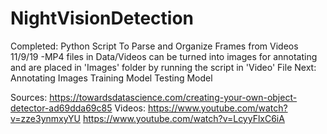 # NightVisionDetection

Completed:
Python Script To Parse and Organize Frames from Videos 11/9/19
-MP4 files in Data/Videos can be turned into images for annotating
  and are placed in 'Images' folder by running the script in 'Video' File
Next:
Annotating Images
Training Model
Testing Model


Sources:
https://towardsdatascience.com/creating-your-own-object-detector-ad69dda69c85
Videos:
https://www.youtube.com/watch?v=zze3ynmxyYU
https://www.youtube.com/watch?v=LcyyFlxC6iA
